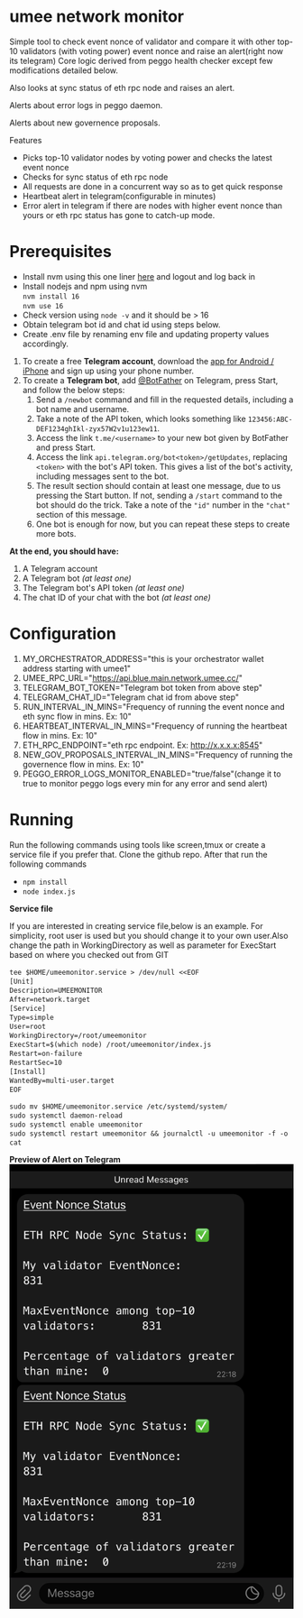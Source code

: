 # umee network monitor
Simple tool to check event nonce of validator and compare it with other top-10 validators (with voting power) event nonce and raise an alert(right now its telegram)
Core logic derived from peggo health checker except few modifications detailed below.

Also looks at sync status of eth rpc node and raises an alert.

Alerts about error logs in peggo daemon.

Alerts about new governence proposals.

Features
- Picks top-10 validator nodes by voting power and checks the latest event nonce
- Checks for sync status of eth rpc node
- All requests are done in a concurrent way so as to get quick response
- Heartbeat alert in telegram(configurable in minutes)
- Error alert in telegram if there are nodes with higher event nonce than yours or eth rpc status has gone to catch-up mode.

# Prerequisites
- Install nvm using this one liner [here](https://github.com/nvm-sh/nvm#installing-and-updating) and 
logout and log back in
- Install nodejs and npm using nvm  
  `nvm install 16`  
  `nvm use 16`
- Check version using `node -v` and it should be > 16
- Obtain telegram bot id and chat id using steps below.
- Create .env file by renaming env file and updating property values accordingly.

1. To create a free **Telegram account**, download the [app for Android / iPhone](https://telegram.org) and sign up using your phone number.
2. To create a **Telegram bot**, add [@BotFather](https://telegram.me/BotFather) on Telegram, press Start, and follow the below steps:
    1. Send a `/newbot` command and fill in the requested details, including a bot name and username.
    2. Take a note of the API token, which looks something like `123456:ABC-DEF1234ghIkl-zyx57W2v1u123ew11`.
    3. Access the link `t.me/<username>` to your new bot given by BotFather and press Start.
    4. Access the link `api.telegram.org/bot<token>/getUpdates`, replacing `<token>` with the bot's API token. This gives a list of the bot's activity, including messages sent to the bot.
    5. The result section should contain at least one message, due to us pressing the Start button. If not, sending a `/start` command to the bot should do the trick. Take a note of the `"id"` number in the `"chat"` section of this message.
    6. One bot is enough for now, but you can repeat these steps to create more bots.

**At the end, you should have:**
1. A Telegram account
2. A Telegram bot *(at least one)*
3. The Telegram bot's API token *(at least one)*
4. The chat ID of your chat with the bot *(at least one)*

# Configuration
1. MY_ORCHESTRATOR_ADDRESS="this is your orchestrator wallet address starting with umee1"
2. UMEE_RPC_URL="https://api.blue.main.network.umee.cc/"
3. TELEGRAM_BOT_TOKEN="Telegram bot token from above step"
4. TELEGRAM_CHAT_ID="Telegram chat id from above step"
5. RUN_INTERVAL_IN_MINS="Frequency of running the event nonce and eth sync flow in mins. Ex: 10"
6. HEARTBEAT_INTERVAL_IN_MINS="Frequency of running the heartbeat flow in mins. Ex: 10"
7. ETH_RPC_ENDPOINT="eth rpc endpoint. Ex: http://x.x.x.x:8545"
8. NEW_GOV_PROPOSALS_INTERVAL_IN_MINS="Frequency of running the governence flow in mins. Ex: 10"
9. PEGGO_ERROR_LOGS_MONITOR_ENABLED="true/false"(change it to true to monitor peggo logs every min for any error
and send alert)


# Running
Run the following commands using tools like screen,tmux or create a service file if you prefer that.
Clone the github repo.
After that run the following commands
- `npm install`
- `node index.js`

**Service file**

If you are interested in creating service file,below is an example.
For simplicity, root user is used but you should change it to your own user.Also change the path in 
WorkingDirectory as well as parameter for ExecStart based on where you checked out from GIT

```shell
tee $HOME/umeemonitor.service > /dev/null <<EOF
[Unit]
Description=UMEEMONITOR
After=network.target
[Service]
Type=simple
User=root
WorkingDirectory=/root/umeemonitor
ExecStart=$(which node) /root/umeemonitor/index.js
Restart=on-failure
RestartSec=10
[Install]
WantedBy=multi-user.target
EOF
```

```shell
sudo mv $HOME/umeemonitor.service /etc/systemd/system/
sudo systemctl daemon-reload
sudo systemctl enable umeemonitor
sudo systemctl restart umeemonitor && journalctl -u umeemonitor -f -o cat
```

**Preview of Alert on Telegram**
![image info](telegram_preview.jpeg)
